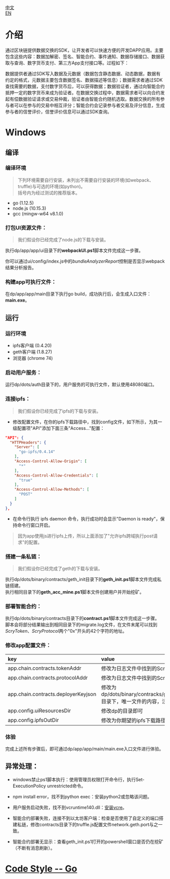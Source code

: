 [中文](./README-cn.md)  
[EN](./README.md)  
# 介绍

通过区块链提供数据交换的SDK，让开发者可以快速方便的开发DAPP应用。主要包含这些内容：数据加解密、签名、智能合约、事件通知、数据存储接口、数据获取与查询、数字货币支付、第三方App支付接口等。过程如下：
	
数据提供者通过SDK写入数据及元数据（数据包含静态数据、动态数据，数据有约定的格式，元数据主要包含数据签名、数据描述等信息）；数据需求者通过SDK查找需要的数据，支付数字货币后，可以获得数据；数据验证者，通过向智能合约抵押一定的数字货币来成为验证者。在数据交换过程中，数据需求者可以向合约发起有偿数据验证请求或交易仲裁，验证者由智能合约随机选取。数据交换的所有参与者可以在参与的交易中相互评分；智能合约会记录参与者交易及评分信息，生成参与者的信誉评价，信誉评价信息可以通过SDK查询。

# Windows

##  编译

###  编译环境

> 下列环境需要自行安装，未列出不需要自行安装的环境(如webpack、truffle)与可选的环境(如python)。  
> 括号内为经过测试的推荐版本。

- go (1.12.5)
- node.js (10.15.3)
- gcc (mingw-w64 v8.1.0)

### 打包UI资源文件：

> 我们假设你已经完成了node.js的下载与安装。

执行dp/app/app/ui目录下的**webpackUI.ps1**脚本文件完成这一步骤。  

你可以通过ui/config/index.js中的*bundleAnalyzerReport*控制是否显示webpack结果分析报告。  

### 构建app可执行文件：

在dp/app/app/main目录下执行go build，成功执行后，会生成入口文件：**main.exe**。

##  运行

### 运行环境

- ipfs客户端 (0.4.20)
- geth客户端 (1.8.27)
- 浏览器 (chrome 74)

### 启动用户服务：

运行dp/dots/auth目录下的，用户服务的可执行文件，默认使用48080端口。

### 连接ipfs：

> 我们假设你已经完成了ipfs的下载与安装。

- 修改配置文件，在你的ipfs下载路径中，找到config文件，如下所示，为其一级配置项"API"添加下面三条"Access..."配置：  
```json
"API": {
  "HTTPHeaders": {
    "Server": [
      "go-ipfs/0.4.14"
    ],
    "Access-Control-Allow-Origin": [
      "*"
    ],
    "Access-Control-Allow-Credentials": [
      "true"
    ],
    "Access-Control-Allow-Methods": [
      "POST"
    ]
  }
},
```
- 在命令行执行 ipfs daemon 命令，执行成功时会显示"Daemon is ready"，保持命令行窗口开启。

> 因为app使用js进行ipfs上传，所以上面添加了"允许ipfs跨域执行post请求"的配置。

### 搭建一条私链：

> 我们假设你已经完成了geth的下载与安装。

执行dp/dots/binary/contracts/geth_init目录下的**geth_init.ps1**脚本文件完成私链搭建。  
执行相同目录下的**geth_acc_mine.ps1**脚本文件创建用户并开始挖矿。

### 部署智能合约：

执行dp/dots/binary/contracts目录下的**contract.ps1**脚本文件完成这一步骤。  
脚本会将部分结果输出到相同目录下的migrate.log文件，在文件末尾可以找到*ScryToken*、*ScryProtocol*两个"0x"开头的42个字符的地址。

### 修改app配置文件：

| key | value |
|:------- |:------- |
app.chain.contracts.tokenAddr | 修改为日志文件中找到的ScryToken地址 
app.chain.contracts.protocolAddr | 修改为日志文件中找到的ScryProtocol地址
app.chain.contracts.deployerKeyjson | 修改为dp/dots/binary/contracks/geth_init/chain/keystore目录下，唯一文件的内容，注意转义双引号
app.config.uiResourcesDir | 修改dp的目录即可
app.config.ipfsOutDir | 修改为你期望的ipfs下载路径

### 体验

完成上述所有步骤后，即可通过dp/app/app/main/main.exe入口文件进行体验。

## 异常处理：

- windows禁止ps1脚本执行：使用管理员权限打开命令行，执行Set-ExecutionPolicy unrestricted命令。

- npm install error，找不到python exec：安装python2或忽略该问题。

- 用户服务启动失败，找不到vcruntime140.dll：[安装vcre](https://www.microsoft.com/zh-cn/download/details.aspx?id=48145)。

- 智能合约部署失败，连接不到以太坊客户端：检查是否使用了自定义的端口搭建私链，修改contracts目录下的truffle.js配置文件network.geth.port与之一致。

- 智能合约部署无显示：查看geth_init.ps1打开的powershell窗口是否仍在挖矿（不断有消息刷新）。

# [Code Style -- Go](https://github.com/scryinfo/scryg/blob/master/codestyle_go.md)